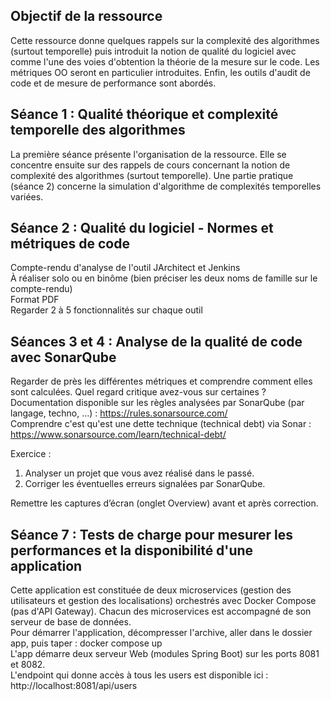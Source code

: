 ## Objectif de la ressource
Cette ressource donne quelques rappels sur la complexité des algorithmes (surtout temporelle) puis introduit la notion de qualité du logiciel avec comme l'une des voies d'obtention la théorie de la mesure sur le code. Les métriques OO seront en particulier introduites. Enfin, les outils d'audit de code et de mesure de performance sont abordés.

## Séance 1 : Qualité théorique et complexité temporelle des algorithmes
La première séance présente l'organisation de la ressource. Elle se concentre ensuite sur des rappels de cours concernant la notion de complexité des algorithmes (surtout temporelle). Une partie pratique (séance 2) concerne la simulation d'algorithme de complexités temporelles variées.

## Séance 2 : Qualité du logiciel - Normes et métriques de code
Compte-rendu d'analyse de l'outil JArchitect et Jenkins  
À réaliser solo ou en binôme (bien préciser les deux noms de famille sur le compte-rendu)  
Format PDF  
Regarder 2 à 5 fonctionnalités sur chaque outil

## Séances 3 et 4 : Analyse de la qualité de code avec SonarQube
Regarder de près les différentes métriques et comprendre comment elles sont calculées. Quel regard critique avez-vous sur certaines ?  
Documentation disponible sur les règles analysées par SonarQube (par langage, techno, ...) : https://rules.sonarsource.com/  
Comprendre c'est qu'est une dette technique (technical debt) via Sonar : https://www.sonarsource.com/learn/technical-debt/  

Exercice :
1. Analyser un projet que vous avez réalisé dans le passé.
2. Corriger les éventuelles erreurs signalées par SonarQube.  

Remettre les captures d’écran (onglet Overview) avant et après correction.

## Séance 7 : Tests de charge pour mesurer les performances et la disponibilité d'une application
Cette application est constituée de deux microservices (gestion des utilisateurs et gestion des localisations) orchestrés avec Docker Compose (pas d'API Gateway). Chacun des microservices est accompagné de son serveur de base de données.  
Pour démarrer l'application, décompresser l'archive, aller dans le dossier app, puis taper : docker compose up  
L'app démarre deux serveur Web (modules Spring Boot) sur les ports 8081 et 8082.   
L'endpoint qui donne accès à tous les users est disponible ici :  
http://localhost:8081/api/users
